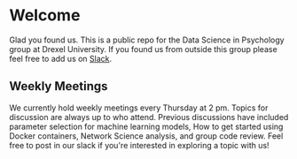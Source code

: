 # Welcome

Glad you found us. This is a public repo for the Data Science in Psychology group at Drexel University. If you found us from outside this group please feel free to add us
on [Slack](https://join.slack.com/t/datasciencean-lot8019/shared_invite/zt-hjhaz9gw-7bHVuROpdFn_uvT074wtUQ). 

## Weekly Meetings 
We currently hold weekly meetings every Thursday at 2 pm. Topics for discussion are always up to who attend. Previous discussions have included parameter selection
for machine learning models, How to get started using Docker containers, Network Science analysis, and group code review. Feel free to post in our slack if you're interested
in exploring a topic with us!
